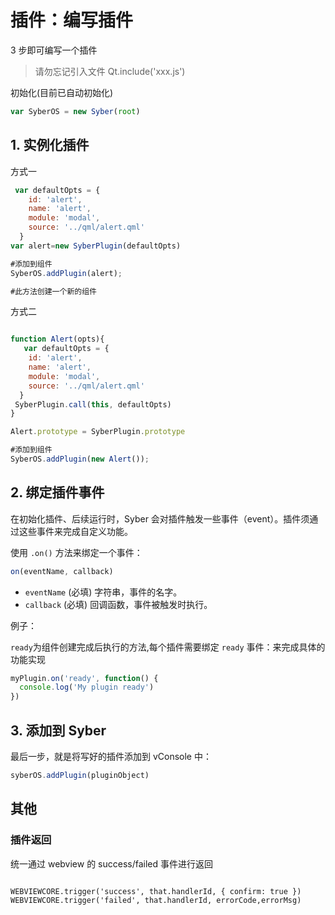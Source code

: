 # 插件：编写插件

3 步即可编写一个插件

> 请勿忘记引入文件 Qt.include('xxx.js')

初始化(目前已自动初始化)

```js
var SyberOS = new Syber(root)
```

## 1. 实例化插件

方式一

```javascript
 var defaultOpts = {
    id: 'alert',
    name: 'alert',
    module: 'modal',
    source: '../qml/alert.qml'
  }
var alert=new SyberPlugin(defaultOpts)

#添加到组件
SyberOS.addPlugin(alert);

#此方法创建一个新的组件

```

方式二

```javascript

function Alert(opts){
   var defaultOpts = {
    id: 'alert',
    name: 'alert',
    module: 'modal',
    source: '../qml/alert.qml'
  }
 SyberPlugin.call(this, defaultOpts)
}

Alert.prototype = SyberPlugin.prototype

#添加到组件
SyberOS.addPlugin(new Alert());

```

## 2. 绑定插件事件

在初始化插件、后续运行时，Syber 会对插件触发一些事件（event）。插件须通过这些事件来完成自定义功能。

使用 `.on()` 方法来绑定一个事件：

```javascript
on(eventName, callback)
```

- `eventName` (必填) 字符串，事件的名字。
- `callback` (必填) 回调函数，事件被触发时执行。

例子：

`ready`为组件创建完成后执行的方法,每个插件需要绑定 `ready` 事件：来完成具体的功能实现

```javascript
myPlugin.on('ready', function() {
  console.log('My plugin ready')
})
```

## 3. 添加到 Syber

最后一步，就是将写好的插件添加到 vConsole 中：

```javascript
syberOS.addPlugin(pluginObject)
```

## 其他

### 插件返回

统一通过 webview 的 success/failed 事件进行返回

```

WEBVIEWCORE.trigger('success', that.handlerId, { confirm: true })
WEBVIEWCORE.trigger('failed', that.handlerId, errorCode,errorMsg)

```

```

```
